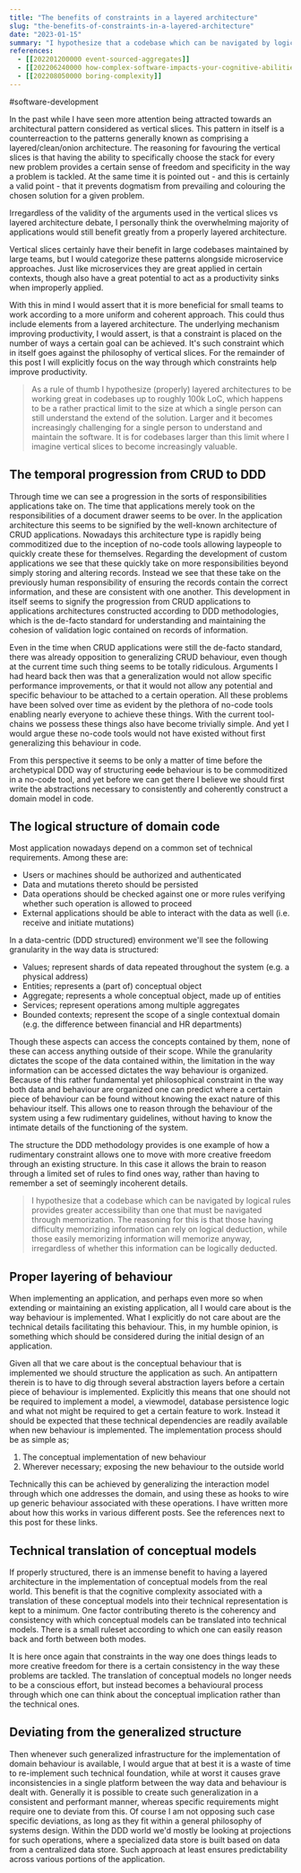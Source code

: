 ```yaml
---
title: "The benefits of constraints in a layered architecture"
slug: "the-benefits-of-constraints-in-a-layered-architecture"
date: "2023-01-15"
summary: "I hypothesize that a codebase which can be navigated by logical rules provides greater accessibility than one that must be navigated through memorization. This is one of the reasons why small teams could benefit from a layered architecture."
references: 
  - [[202201200000 event-sourced-aggregates]]
  - [[202206240000 how-complex-software-impacts-your-cognitive-abilities]]
  - [[202208050000 boring-complexity]]
---
```


#software-development

In the past while I have seen more attention being attracted towards an architectural pattern considered as vertical slices. This pattern in itself is a counterreaction to the patterns generally known as comprising a layered/clean/onion architecture. The reasoning for favouring the vertical slices is that having the ability to specifically choose the stack for every new problem provides a certain sense of freedom and specificity in the way a problem is tackled. At the same time it is pointed out - and this is certainly a valid point - that it prevents dogmatism from prevailing and colouring the chosen solution for a given problem.

Irregardless of the validity of the arguments used in the vertical slices vs layered architecture debate, I personally think the overwhelming majority of applications would still benefit greatly from a properly layered architecture.

Vertical slices certainly have their benefit in large codebases maintained by large teams, but I would categorize these patterns alongside microservice approaches. Just like microservices they are great applied in certain contexts, though also have a great potential to act as a productivity sinks when improperly applied.

With this in mind I would assert that it is more beneficial for small teams to work according to a more uniform and coherent approach. This could thus include elements from a layered architecture. The underlying mechanism improving productivity, I would assert, is that a constraint is placed on the number of ways a certain goal can be achieved. It's such constraint which in itself goes against the philosophy of vertical slices. For the remainder of this post I will explicitly focus on the way through which constraints help improve productivity.

> As a rule of thumb I hypothesize (properly) layered architectures to be working great in codebases up to roughly 100k LoC, which happens to be a rather practical limit to the size at which a single person can still understand the extend of the solution. Larger and it becomes increasingly challenging for a single person to understand and maintain the software. It is for codebases larger than this limit where I imagine vertical slices to become increasingly valuable.  

## The temporal progression from CRUD to DDD
Through time we can see a progression in the sorts of responsibilities applications take on. The time that applications merely took on the responsibilities of a document drawer seems to be over. In the application architecture this seems to be signified by the well-known architecture of CRUD applications. Nowadays this architecture type is rapidly being commoditized due to the inception of no-code tools allowing laypeople to quickly create these for themselves. Regarding the development of custom applications we see that these quickly take on more responsibilities beyond simply storing and altering records. Instead we see that these take on the previously human responsibility of ensuring the records contain the correct information, and these are consistent with one another. This development in itself seems to signify the progression from CRUD applications to applications architectures constructed according to DDD methodologies, which is the de-facto standard for understanding and maintaining the cohesion of validation logic contained on records of information.

Even in the time when CRUD applications were still the de-facto standard, there was already opposition to generalizing CRUD behaviour, even though at the current time such thing seems to be totally ridiculous. Arguments I had heard back then was that a generalization would not allow specific performance improvements, or that it would not allow any potential and specific behaviour to be attached to a certain operation. All these problems have been solved over time as evident by the plethora of no-code tools enabling nearly everyone to achieve these things. With the current tool-chains we possess these things also have become trivially simple. And yet I would argue these no-code tools would not have existed without first generalizing this behaviour in code.

From this perspective it seems to be only a matter of time before the archetypical DDD way of structuring ~~code~~ behaviour is to be commoditized in a no-code tool, and yet before we can get there I believe we should first write the abstractions necessary to consistently and coherently construct a domain model in code.

## The logical structure of domain code
Most application nowadays depend on a common set of technical requirements. Among these are:

- Users or machines should be authorized and authenticated
- Data and mutations thereto should be persisted
- Data operations should be checked against one or more rules verifying whether such operation is allowed to proceed
- External applications should be able to interact with the data as well (i.e. receive and initiate mutations)

In a data-centric (DDD structured) environment we'll see the following granularity in the way data is structured:

- Values; represent shards of data repeated throughout the system (e.g. a physical address)
- Entities; represents a (part of) conceptual object
- Aggregate; represents a whole conceptual object, made up of entities
- Services; represent operations among multiple aggregates
- Bounded contexts; represent the scope of a single contextual domain (e.g. the difference between financial and HR departments)

Though these aspects can access the concepts contained by them, none of these can access anything outside of their scope. While the granularity dictates the scope of the data contained within, the limitation in the way information can be accessed dictates the way behaviour is organized. Because of this rather fundamental yet philosophical constraint in the way both data and behaviour are organized one can predict where a certain piece of behaviour can be found without knowing the exact nature of this behaviour itself. This allows one to reason through the behaviour of the system using a few rudimentary guidelines, without having to know the intimate details of the functioning of the system.

The structure the DDD methodology provides is one example of how a rudimentary constraint allows one to move with more creative freedom through an existing structure. In this case it allows the brain to reason through a limited set of rules to find ones way, rather than having to remember a set of seemingly incoherent details.

> I hypothesize that a codebase which can be navigated by logical rules provides greater accessibility than one that must be navigated through memorization. The reasoning for this is that those having difficulty memorizing information can rely on logical deduction, while those easily memorizing information will memorize anyway, irregardless of whether this information can be logically deducted.

## Proper layering of behaviour
When implementing an application, and perhaps even more so when extending or maintaining an existing application, all I would care about is the way behaviour is implemented. What I explicitly do not care about are the technical details facilitating this behaviour. This, in my humble opinion, is something which should be considered during the initial design of an application.

Given all that we care about is the conceptual behaviour that is implemented we should structure the application as such. An antipattern therein is to have to dig through several abstraction layers before a certain piece of behaviour is implemented. Explicitly this means that one should not be required to implement a model, a viewmodel, database persistence logic and what not might be required to get a certain feature to work. Instead it should be expected that these technical dependencies are readily available when new behaviour is implemented. The implementation process should be as simple as;

1. The conceptual implementation of new behaviour
2. Wherever necessary; exposing the new behaviour to the outside world

Technically this can be achieved by generalizing the interaction model through which one addresses the domain, and using these as hooks to wire up generic behaviour associated with these operations. I have written more about how this works in various different posts. See the references next to this post for these links.

## Technical translation of conceptual models
If properly structured, there is an immense benefit to having a layered architecture in the implementation of conceptual models from the real world. This benefit is that the cognitive complexity associated with a translation of these conceptual models into their technical representation is kept to a minimum. One factor contributing thereto is the coherency and consistency with which conceptual models can be translated into technical models. There is a small ruleset according to which one can easily reason back and forth between both modes.

It is here once again that constraints in the way one does things leads to more creative freedom for there is a certain consistency in the way these problems are tackled. The translation of conceptual models no longer needs to be a conscious effort, but instead becomes a behavioural process through which one can think about the conceptual implication rather than the technical ones.

## Deviating from the generalized structure
Then whenever such generalized infrastructure for the implementation of domain behaviour is available, I would argue that at best it is a waste of time to re-implement such technical foundation, while at worst it causes grave inconsistencies in a single platform between the way data and behaviour is dealt with. Generally it is possible to create such generalization in a consistent and performant manner, whereas specific requirements might require one to deviate from this. Of course I am not opposing such case specific deviations, as long as they fit within a general philosophy of systems design. Within the DDD world we'd mostly be looking at projections for such operations, where a specialized data store is built based on data from a centralized data store. Such approach at least ensures predictability across various portions of the application.
